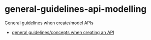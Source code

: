 # general-guidelines-api-modelling
General guidelines when create/model APIs

 - [general guidelines/concepts when creating an API](general-guidelines-api-modelling.md)
